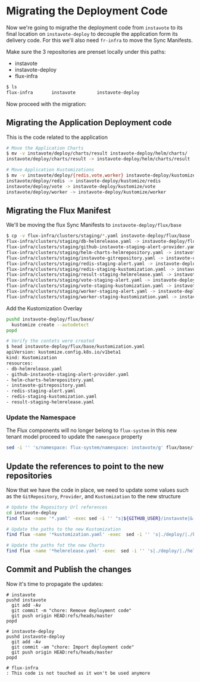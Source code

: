 # Migrating the Deployment Code

Now we're going to migrathe the deployment code from `instavote` to its final
location on `instavote-deploy` to decouple the application form its delivery
code. For this we'll also need `fr-infra` to move the Sync Manifests.

Make sure the 3 repositories are prenset locally under this paths:

- instavote
- instavote-deploy
- flux-infra

```sh
$ ls
flux-infra       instavote        instavote-deploy
```

Now proceed with the migration:

## Migrating the Application Deployment code

This is the code related to the application

```sh
# Move the Application Charts
$ mv -v instavote/deploy/charts/result instavote-deploy/helm/charts/
instavote/deploy/charts/result -> instavote-deploy/helm/charts/result

# Move Application Kustomizations
$ mv -v instavote/deploy/{redis,vote,worker} instavote-deploy/kustomize
instavote/deploy/redis -> instavote-deploy/kustomize/redis
instavote/deploy/vote -> instavote-deploy/kustomize/vote
instavote/deploy/worker -> instavote-deploy/kustomize/worker
```

## Migrating the Flux Manifest

We'll be moving the flux Sync Manifests to `instavote-deploy/flux/base`

```sh
$ cp -v flux-infra/clusters/staging/*.yaml instavote-deploy/flux/base
flux-infra/clusters/staging/db-helmrelease.yaml -> instavote-deploy/flux/base/db-helmrelease.yaml
flux-infra/clusters/staging/github-instavote-staging-alert-provider.yaml -> instavote-deploy/flux/base/github-instavote-staging-alert-provider.yaml
flux-infra/clusters/staging/helm-charts-helmrepository.yaml -> instavote-deploy/flux/base/helm-charts-helmrepository.yaml
flux-infra/clusters/staging/instavote-gitrepository.yaml -> instavote-deploy/flux/base/instavote-gitrepository.yaml
flux-infra/clusters/staging/redis-staging-alert.yaml -> instavote-deploy/flux/base/redis-staging-alert.yaml
flux-infra/clusters/staging/redis-staging-kustomization.yaml -> instavote-deploy/flux/base/redis-staging-kustomization.yaml
flux-infra/clusters/staging/result-staging-helmrelease.yaml -> instavote-deploy/flux/base/result-staging-helmrelease.yaml
flux-infra/clusters/staging/vote-staging-alert.yaml -> instavote-deploy/flux/base/vote-staging-alert.yaml
flux-infra/clusters/staging/vote-staging-kustomization.yaml -> instavote-deploy/flux/base/vote-staging-kustomization.yaml
flux-infra/clusters/staging/worker-staging-alert.yaml -> instavote-deploy/flux/base/worker-staging-alert.yaml
flux-infra/clusters/staging/worker-staging-kustomization.yaml -> instavote-deploy/flux/base/worker-staging-kustomization.yaml
```

Add the Kustomization Overlay

```sh
pushd instavote-deploy/flux/base/
  kustomize create --autodetect
popd

# Verify the contets were created
$ head instavote-deploy/flux/base/kustomization.yaml
apiVersion: kustomize.config.k8s.io/v1beta1
kind: Kustomization
resources:
- db-helmrelease.yaml
- github-instavote-staging-alert-provider.yaml
- helm-charts-helmrepository.yaml
- instavote-gitrepository.yaml
- redis-staging-alert.yaml
- redis-staging-kustomization.yaml
- result-staging-helmrelease.yaml
```

### Update the Namespace

The Flux components will no longer belong to `flux-system` in this new tenant model
proceed to update the `namespace` property

```sh
sed -i '' 's/namespace: flux-system/namespace: instavote/g' flux/base/*.yaml
```

## Update the references to point to the new repositories

Now that we have the code in place, we need to update some values such as the
`GitRepository`, `Provider`, and `Kustomization` to the new structure

```sh
# Update the Repository Url references
cd instavote-deploy
find flux -name '*.yaml' -exec sed -i '' "s|${GITHUB_USER}/instavote|&-deploy|g" {} \;

# Update the paths to the new Kustomization
find flux -name '*kustomization.yaml' -exec  sed -i '' 's|./deploy/|./kustomize/|g' {} \;

# Update the paths fot the new Charts
find flux -name '*helmrelease.yaml' -exec  sed -i '' 's|./deploy/|./helm/|g' {} \;
```

## Commit and Publish the changes

Now it's time to propagate the updates:

```
# instavote
pushd instavote
  git add -Av
  git commit -m "chore: Remove deployment code"
  git push origin HEAD:refs/heads/master
popd

# instavote-deploy
pushd instavote-deploy
  git add -Av
  git commit -am "chore: Import deployment code"
  git push origin HEAD:refs/heads/master
popd

# flux-infra
: This code is not touched as it won't be used anymore
```
